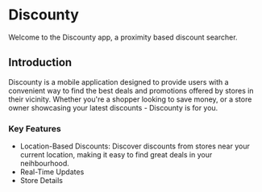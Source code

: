 <h1>Discounty</h1>
<p>Welcome to the Discounty app, a proximity based discount searcher.</p>
<h2>Introduction</h2>
<p>Discounty is a mobile application designed to provide users with a convenient way to find
the best deals and promotions offered by stores in their vicinity. Whether you're a shopper looking to save
money, or a store owner showcasing your latest discounts - Discounty is for you.</p>

<h3>Key Features</h3>
<ul><li>Location-Based Discounts: Discover discounts from stores near your current location,
making it easy to find great deals in your neihbourhood.</li>
<li>Real-Time Updates</li>
<li>Store Details</li>
</ul>
